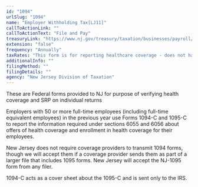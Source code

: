 ```yaml
---
id: "1094"
urlSlug: "1094"
name: "Employer Withholding Tax[LJ11]"
callToActionLink: ""
callToActionText: "File and Pay"
treasuryLink: "https://www.nj.gov/treasury/taxation/businesses/payroll/index.shtml"
extension: "false"
frequency: "Annually"
taxRates: "This form is for reporting healthcare coverage - does not have a tax rate"
additionalInfo: ""
filingMethod: ""
filingDetails: ""
agency: "New Jersey Division of Taxation"
---
```


These are Federal forms provided to NJ for purpose of verifying health coverage and SRP on individual returns

Employers with 50 or more full-time employees (including full-time equivalent employees) in the previous year use Forms 1094-C and 1095-C to report the information required under sections 6055 and 6056 about offers of health coverage and enrollment in health coverage for their employees.

New Jersey does not require coverage providers to transmit 1094 forms, though we will accept them if a coverage provider sends them as part of a larger file that includes 1095 forms. New Jersey will accept the NJ-1095 form from any filer.

1094-C acts as a cover sheet about the 1095-C and is sent only to the IRS.
